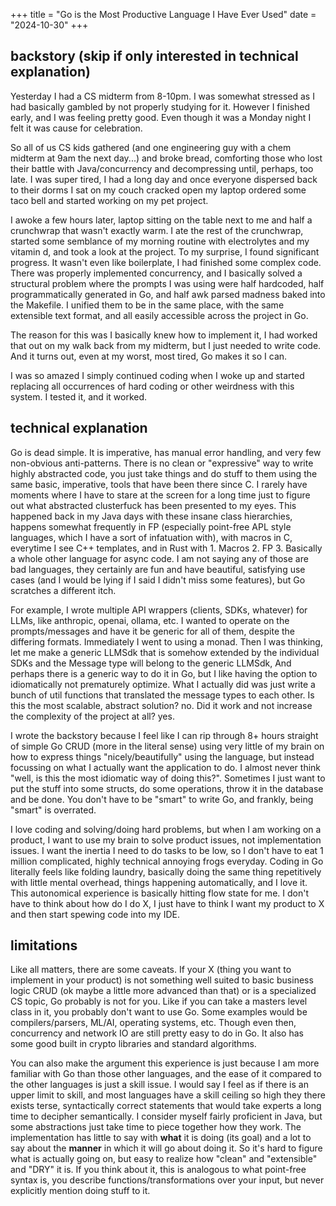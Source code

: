 +++ 
title = "Go is the Most Productive Language I Have Ever Used" 
date = "2024-10-30" 
+++

## backstory (skip if only interested in technical explanation)
Yesterday I had a CS midterm from 8-10pm. I was somewhat stressed as I had basically gambled by not properly studying for it. However I finished early, and I was feeling pretty good. Even though it was a Monday night I felt it was cause for celebration. 

So all of us CS kids gathered (and one engineering guy with a chem midterm at 9am the next day...) and broke bread, comforting those who lost their battle with Java/concurrency and decompressing until, perhaps, too late. I was super tired, I had a long day and once everyone dispersed back to their dorms I sat on my couch cracked open my laptop ordered some taco bell and started working on my pet project. 

I awoke a few hours later, laptop sitting on the table next to me and half a crunchwrap that wasn't exactly warm. I ate the rest of the crunchwrap, started some semblance of my morning routine with electrolytes and my vitamin d, and took a look at the project. To my surprise, I found significant progress. It wasn't even like boilerplate, I had finished some complex code. There was properly implemented concurrency, and I basically solved a structural problem where the prompts I was using were half hardcoded, half programmatically generated in Go, and half awk parsed madness baked into the Makefile. I unified them to be in the same place, with the same extensible text format, and all easily accessible across the project in Go. 

The reason for this was I basically knew how to implement it, I had worked that out on my walk back from my midterm, but I just needed to write code. And it turns out, even at my worst, most tired, Go makes it so I can. 

I was so amazed I simply continued coding when I woke up and started replacing all occurrences of hard coding or other weirdness with this system. I tested it, and it worked. 

## technical explanation 
Go is dead simple. It is imperative, has manual error handling, and very few non-obvious anti-patterns. There is no clean or "expressive" way to write highly abstracted code, you just take things and do stuff to them using the same basic, imperative, tools that have been there since C. I rarely have moments where I have to stare at the screen for a long time just to figure out what abstracted clusterfuck has been presented to my eyes. This happened back in my Java days with these insane class hierarchies, happens somewhat frequently in FP (especially point-free APL style languages, which I have a sort of infatuation with), with macros in C, everytime I see C++ templates, and in Rust with 1. Macros 2. FP 3. Basically a whole other language for async code. I am not saying any of those are bad languages, they certainly are fun and have beautiful, satisfying use cases (and I would be lying if I said I didn't miss some features), but Go scratches a different itch. 

For example, I wrote multiple API wrappers (clients, SDKs, whatever) for LLMs, like anthropic, openai, ollama, etc. I wanted to operate on the prompts/messages and have it be generic for all of them, despite the differing formats. Immediately I went to using a monad. Then I was thinking, let me make a generic LLMSdk that is somehow extended by the individual SDKs and the Message type will belong to the generic LLMSdk, And perhaps there is a generic way to do it in Go, but I like having the option to idiomatically not prematurely optimize. What I actually did was just write a bunch of util functions that translated the message types to each other. Is this the most scalable, abstract solution? no. Did it work and not increase the complexity of the project at all? yes. 

I wrote the backstory because I feel like I can rip through 8+ hours straight of simple Go CRUD (more in the literal sense) using very little of my brain on how to express things "nicely/beautifully" using the language, but instead focussing on what I actually want the application to do. I almost never think "well, is this the most idiomatic way of doing this?". Sometimes I just want to put the stuff into some structs, do some operations, throw it in the database and be done. You don't have to be "smart" to write Go, and frankly, being "smart" is overrated.  

I love coding and solving/doing hard problems, but when I am working on a product, I want to use my brain to solve product issues, not implementation issues. I want the inertia I need to do tasks to be low, so I don't have to eat 1 million complicated, highly technical annoying frogs everyday. Coding in Go literally feels like folding laundry, basically doing the same thing repetitively with little mental overhead, things happening automatically, and I love it. This autonomical experience is basically hitting flow state for me. I don't have to think about how do I do X, I just have to think I want my product to X and then start spewing code into my IDE. 

## limitations
Like all matters, there are some caveats. If your X (thing you want to implement in your product) is not something well suited to basic business logic CRUD (ok maybe a little more advanced than that) or is a specialized CS topic, Go probably is not for you. Like if you can take a masters level class in it, you probably don't want to use Go. Some examples would be compilers/parsers, ML/AI, operating systems, etc. Though even then, concurrency and network IO are still pretty easy to do in Go. It also has some good built in crypto libraries and standard algorithms.   

You can also make the argument this experience is just because I am more familiar with Go than those other languages, and the ease of it compared to the other languages is just a skill issue. I would say I feel as if there is an upper limit to skill, and most languages have a skill ceiling so high they there exists terse, syntactically correct statements that would take experts a long time to decipher semantically. I consider myself fairly proficient in Java, but some abstractions just take time to piece together how they work.  The implementation has little to say with **what** it is doing (its goal) and a lot to say about the **manner** in which it will go about doing it. So it's hard to figure what is actually going on, but easy to realize how "clean" and "extensible" and "DRY" it is. If you think about it, this is analogous to what point-free syntax is, you describe functions/transformations over your input, but never explicitly mention doing stuff to it.  
